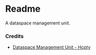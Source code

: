 # Readme
A dataspace management unit.

### Credits
- [Dataspace Management Unit - Hcpty](https://github.com/hcpty/dataspace-management-unit)
